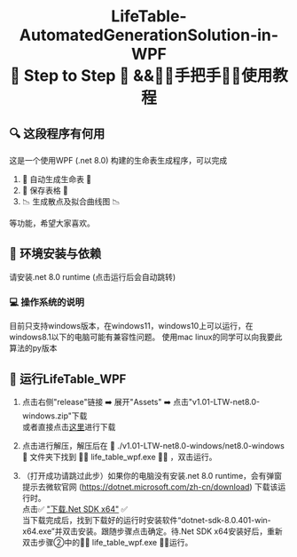 <h1 align="center">LifeTable-AutomatedGenerationSolution-in-WPF <br> 👟 Step to Step 👟 &&👌🏼手把手👌🏼使用教程</h1>

## 🔍 这段程序有何用

这是一个使用WPF (.net 8.0) 构建的生命表生成程序，可以完成

1. 🎰 自动生成生命表 🎰
2. 💼 保存表格 💼
3. 📉 生成散点及拟合曲线图 📉
     
等功能，希望大家喜欢。

## 🔧 环境安装与依赖
请安装.net 8.0 runtime (点击运行后会自动跳转)

### 💻 操作系统的说明

目前只支持windows版本，在windows11，windows10上可以运行，在windows8.1以下的电脑可能有兼容性问题。
使用mac linux的同学可以向我要此算法的py版本

## 🚀 运行LifeTable_WPF

1. 点击右侧"release"链接 ➡️ 展开"Assets" ➡️ 点击"v1.01-LTW-net8.0-windows.zip"下载<br>
   或者直接点击[这里](https://github.com/zhaowb2003/LifeTable-AutomatedGenerationSolution-in-WPF/releases/download/release/v1.01-LTW-net8.0-windows.zip)进行下载

2. 点击进行解压，解压后在 📁 ./v1.01-LTW-net8.0-windows/net8.0-windows 📁 文件夹下找到 👨‍💻 life_table_wpf.exe 👨‍💻 ，双击运行。
3. （打开成功请跳过此步）如果你的电脑没有安装.net 8.0 runtime，会有弹窗提示去微软官网 (https://dotnet.microsoft.com/zh-cn/download) 下载该运行时。
   <br>点击✅ ["下载.Net SDK x64"](https://dotnet.microsoft.com/zh-cn/download/dotnet/thank-you/sdk-8.0.401-windows-x64-installer) ✅<br>
   当下载完成后，找到下载好的运行时安装软件“dotnet-sdk-8.0.401-win-x64.exe”并双击安装。跟随步骤点击确定。待.Net SDK x64安装好后，重新双击步骤②中的👨‍💻 life_table_wpf.exe 👨‍💻运行。




   
